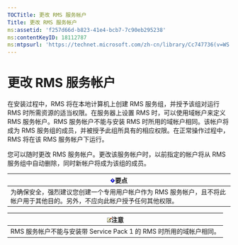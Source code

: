 ```yaml
---
TOCTitle: 更改 RMS 服务帐户
Title: 更改 RMS 服务帐户
ms:assetid: 'f257d66d-b823-41e4-bcb7-7c90eb295238'
ms:contentKeyID: 18112787
ms:mtpsurl: 'https://technet.microsoft.com/zh-cn/library/Cc747736(v=WS.10)'
---
```


更改 RMS 服务帐户
=================

在安装过程中，RMS 将在本地计算机上创建 RMS 服务组，并授予该组对运行 RMS 时所需资源的适当权限。在服务器上设置 RMS 时，可以使用域帐户来定义 RMS 服务帐户。RMS 服务帐户不能与安装 RMS 时所用的域帐户相同。该帐户将成为 RMS 服务组的成员，并被授予此组所具有的相应权限。在正常操作过程中，RMS 将在该 RMS 服务帐户下运行。

您可以随时更改 RMS 服务帐户。更改该服务帐户时，以前指定的帐户将从 RMS 服务组中自动删除，同时新帐户将成为该组的成员。

| ![](images/Cc747736.Important(WS.10).gif)要点                                                  |
|-----------------------------------------------------------------------------------------------------------------------------|
| 为确保安全，强烈建议您创建一个专用用户帐户作为 RMS 服务帐户，且不将此帐户用于其他目的。另外，不应向此帐户授予任何其他权限。 |

| ![](images/Cc747736.note(WS.10).gif)注意 |
|-----------------------------------------------------------------------|
| RMS 服务帐户不能与安装带 Service Pack 1 的 RMS 时所用的域帐户相同。   |
